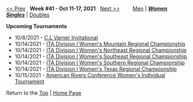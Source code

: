 <a name="top"></a>[<< Prev](women_singles_2140.md) &nbsp; **Week #41 - Oct 11-17, 2021** &nbsp; [Next >>](women_singles_2142.md) &nbsp;&nbsp;&nbsp;&nbsp;&nbsp;&nbsp;&nbsp; [Men](./men_singles_2141.md) &#124; [***Women***](./women_singles_2141.md) &nbsp;&nbsp;&nbsp;&nbsp;&nbsp; [***Singles***](./women_singles_2141.md) &#124; [Doubles](./women_doubles_2141.md)

**Upcoming Tournaments**  
- 10/8/2021 - <a href="https://colleges.wearecollegetennis.com/competitions/RollinsCollegeM/Tournaments/Overview/3CD48F05-0A53-43AA-90D0-6464D0615B24" target="_blank">C.L Varner Invitational</a>  
- 10/14/2021 - <a href="https://colleges.wearecollegetennis.com/competitions/UnivOfNevadaLasVegasW/Tournaments/Overview/8349E296-1156-4B75-8B7A-EB4125B5FBAD" target="_blank">ITA Division I Women's Mountain Regional Championship</a>  
- 10/14/2021 - <a href="https://colleges.wearecollegetennis.com/competitions/DartmouthCollegeW/Tournaments/Overview/B1C9ACB5-0D08-48E0-980C-75F2F818B28F" target="_blank">ITA Division I Women's Northeast Regional Championship</a>  
- 10/14/2021 - <a href="https://colleges.wearecollegetennis.com/competitions/UniversityOfCentralFloridaW/Tournaments/Overview/477EFA21-99A1-4948-BCBA-3E47323DA44C" target="_blank">ITA Division I Women's Southeast Regional Championship</a>  
- 10/14/2021 - <a href="https://colleges.wearecollegetennis.com/competitions/UniversityOfAlabamaW/Tournaments/Overview/3664EBFB-3074-4E63-93F8-6E120D21EEF6" target="_blank">ITA Division I Women's Southern Regional Championship</a>  
- 10/14/2021 - <a href="https://colleges.wearecollegetennis.com/competitions/TexasChristianUniversityW/Tournaments/Overview/9574C0F1-FB6F-4587-813E-366D4EF8CD5F" target="_blank">ITA Division I Women's Texas Regional Championship</a>  
- 10/15/2021 - <a href="https://colleges.wearecollegetennis.com/competitions/ITA/Tournaments/Overview/CE1E3C19-DD67-4D93-A46C-1B94A9C7BB6C" target="_blank">American Rivers Conference Women's Individual Tournament</a>  

Return to the [Top](./women_singles_2141.md) &#124; [Home Page](../../index.md)